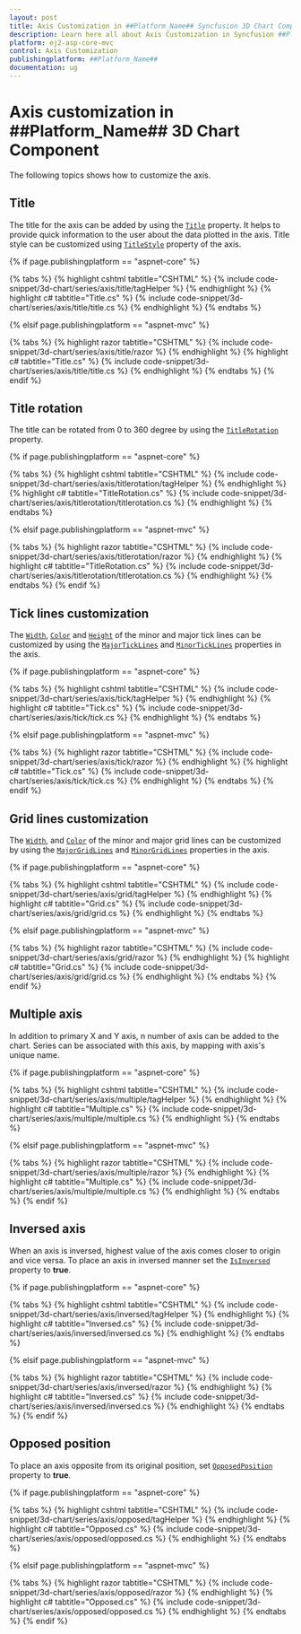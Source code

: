 ```yaml
---
layout: post
title: Axis Customization in ##Platform_Name## Syncfusion 3D Chart Component
description: Learn here all about Axis Customization in Syncfusion ##Platform_Name## 3D Chart component of Syncfusion Essential JS 2 and more.
platform: ej2-asp-core-mvc
control: Axis Customization
publishingplatform: ##Platform_Name##
documentation: ug
---
```



# Axis customization in ##Platform_Name## 3D Chart Component

The following topics shows how to customize the axis.

## Title

The title for the axis can be added by using the [`Title`](https://help.syncfusion.com/cr/aspnetmvc-js2/Syncfusion.EJ2.Charts.Chart3DAxis.html#Syncfusion_EJ2_Charts_Chart3DAxis_Title) property. It helps to provide quick information to the user about the data plotted in the axis. Title style can be customized using [`TitleStyle`](https://help.syncfusion.com/cr/aspnetmvc-js2/Syncfusion.EJ2.Charts.Chart3DAxis.html#Syncfusion_EJ2_Charts_Chart3DAxis_TitleStyle) property of the axis.

{% if page.publishingplatform == "aspnet-core" %}

{% tabs %}
{% highlight cshtml tabtitle="CSHTML" %}
{% include code-snippet/3d-chart/series/axis/title/tagHelper %}
{% endhighlight %}
{% highlight c# tabtitle="Title.cs" %}
{% include code-snippet/3d-chart/series/axis/title/title.cs %}
{% endhighlight %}
{% endtabs %}

{% elsif page.publishingplatform == "aspnet-mvc" %}

{% tabs %}
{% highlight razor tabtitle="CSHTML" %}
{% include code-snippet/3d-chart/series/axis/title/razor %}
{% endhighlight %}
{% highlight c# tabtitle="Title.cs" %}
{% include code-snippet/3d-chart/series/axis/title/title.cs %}
{% endhighlight %}
{% endtabs %}
{% endif %}


## Title rotation

The title can be rotated from 0 to 360 degree by using the [`TitleRotation`](https://help.syncfusion.com/cr/aspnetmvc-js2/Syncfusion.EJ2.Charts.Chart3DAxis.html#Syncfusion_EJ2_Charts_Chart3DAxis_TitleRotation) property.

{% if page.publishingplatform == "aspnet-core" %}

{% tabs %}
{% highlight cshtml tabtitle="CSHTML" %}
{% include code-snippet/3d-chart/series/axis/titlerotation/tagHelper %}
{% endhighlight %}
{% highlight c# tabtitle="TitleRotation.cs" %}
{% include code-snippet/3d-chart/series/axis/titlerotation/titlerotation.cs %}
{% endhighlight %}
{% endtabs %}

{% elsif page.publishingplatform == "aspnet-mvc" %}

{% tabs %}
{% highlight razor tabtitle="CSHTML" %}
{% include code-snippet/3d-chart/series/axis/titlerotation/razor %}
{% endhighlight %}
{% highlight c# tabtitle="TitleRotation.cs" %}
{% include code-snippet/3d-chart/series/axis/titlerotation/titlerotation.cs %}
{% endhighlight %}
{% endtabs %}
{% endif %}


## Tick lines customization

The [`Width`](https://help.syncfusion.com/cr/aspnetmvc-js2/Syncfusion.EJ2.Charts.Chart3DMajorTickLines.html#Syncfusion_EJ2_Charts_Chart3DMajorTickLines_Width), [`Color`](https://help.syncfusion.com/cr/aspnetmvc-js2/Syncfusion.EJ2.Charts.Chart3DMajorTickLines.html#Syncfusion_EJ2_Charts_Chart3DMajorTickLines_Color) and [`Height`](https://help.syncfusion.com/cr/aspnetmvc-js2/Syncfusion.EJ2.Charts.Chart3DMajorTickLines.html#Syncfusion_EJ2_Charts_Chart3DMajorTickLines_Height) of the minor and major tick lines can be customized by using the [`MajorTickLines`](https://help.syncfusion.com/cr/aspnetmvc-js2/Syncfusion.EJ2.Charts.Chart3DAxis.html#Syncfusion_EJ2_Charts_Chart3DAxis_MajorTickLines) and [`MinorTickLines`](https://help.syncfusion.com/cr/aspnetmvc-js2/Syncfusion.EJ2.Charts.Chart3DAxis.html#Syncfusion_EJ2_Charts_Chart3DAxis_MinorTickLines) properties in the axis.

{% if page.publishingplatform == "aspnet-core" %}

{% tabs %}
{% highlight cshtml tabtitle="CSHTML" %}
{% include code-snippet/3d-chart/series/axis/tick/tagHelper %}
{% endhighlight %}
{% highlight c# tabtitle="Tick.cs" %}
{% include code-snippet/3d-chart/series/axis/tick/tick.cs %}
{% endhighlight %}
{% endtabs %}

{% elsif page.publishingplatform == "aspnet-mvc" %}

{% tabs %}
{% highlight razor tabtitle="CSHTML" %}
{% include code-snippet/3d-chart/series/axis/tick/razor %}
{% endhighlight %}
{% highlight c# tabtitle="Tick.cs" %}
{% include code-snippet/3d-chart/series/axis/tick/tick.cs %}
{% endhighlight %}
{% endtabs %}
{% endif %}



## Grid lines customization

The [`Width`](https://help.syncfusion.com/cr/aspnetmvc-js2/Syncfusion.EJ2.Charts.Chart3DMajorGridLines.html#Syncfusion_EJ2_Charts_Chart3DMajorGridLines_Width), and [`Color`](https://help.syncfusion.com/cr/aspnetmvc-js2/Syncfusion.EJ2.Charts.Chart3DMajorGridLines.html#Syncfusion_EJ2_Charts_Chart3DMajorGridLines_Color) of the minor and major grid lines can be customized by using the [`MajorGridLines`](https://help.syncfusion.com/cr/aspnetmvc-js2/Syncfusion.EJ2.Charts.Chart3DAxis.html#Syncfusion_EJ2_Charts_Chart3DAxis_MajorGridLines) and [`MinorGridLines`](https://help.syncfusion.com/cr/aspnetmvc-js2/Syncfusion.EJ2.Charts.Chart3DAxis.html#Syncfusion_EJ2_Charts_Chart3DAxis_MinorGridLines) properties in the axis.

{% if page.publishingplatform == "aspnet-core" %}

{% tabs %}
{% highlight cshtml tabtitle="CSHTML" %}
{% include code-snippet/3d-chart/series/axis/grid/tagHelper %}
{% endhighlight %}
{% highlight c# tabtitle="Grid.cs" %}
{% include code-snippet/3d-chart/series/axis/grid/grid.cs %}
{% endhighlight %}
{% endtabs %}

{% elsif page.publishingplatform == "aspnet-mvc" %}

{% tabs %}
{% highlight razor tabtitle="CSHTML" %}
{% include code-snippet/3d-chart/series/axis/grid/razor %}
{% endhighlight %}
{% highlight c# tabtitle="Grid.cs" %}
{% include code-snippet/3d-chart/series/axis/grid/grid.cs %}
{% endhighlight %}
{% endtabs %}
{% endif %}



## Multiple axis

In addition to primary X and Y axis, n number of axis can be added to the chart. Series can be associated with this axis, by mapping with axis's unique name.

{% if page.publishingplatform == "aspnet-core" %}

{% tabs %}
{% highlight cshtml tabtitle="CSHTML" %}
{% include code-snippet/3d-chart/series/axis/multiple/tagHelper %}
{% endhighlight %}
{% highlight c# tabtitle="Multiple.cs" %}
{% include code-snippet/3d-chart/series/axis/multiple/multiple.cs %}
{% endhighlight %}
{% endtabs %}

{% elsif page.publishingplatform == "aspnet-mvc" %}

{% tabs %}
{% highlight razor tabtitle="CSHTML" %}
{% include code-snippet/3d-chart/series/axis/multiple/razor %}
{% endhighlight %}
{% highlight c# tabtitle="Multiple.cs" %}
{% include code-snippet/3d-chart/series/axis/multiple/multiple.cs %}
{% endhighlight %}
{% endtabs %}
{% endif %}



## Inversed axis

When an axis is inversed, highest value of the axis comes closer to origin and vice versa. To place an axis in inversed manner set the [`IsInversed`](https://help.syncfusion.com/cr/aspnetmvc-js2/Syncfusion.EJ2.Charts.Chart3DAxis.html#Syncfusion_EJ2_Charts_Chart3DAxis_IsInversed) property to **true**.

{% if page.publishingplatform == "aspnet-core" %}

{% tabs %}
{% highlight cshtml tabtitle="CSHTML" %}
{% include code-snippet/3d-chart/series/axis/inversed/tagHelper %}
{% endhighlight %}
{% highlight c# tabtitle="Inversed.cs" %}
{% include code-snippet/3d-chart/series/axis/inversed/inversed.cs %}
{% endhighlight %}
{% endtabs %}

{% elsif page.publishingplatform == "aspnet-mvc" %}

{% tabs %}
{% highlight razor tabtitle="CSHTML" %}
{% include code-snippet/3d-chart/series/axis/inversed/razor %}
{% endhighlight %}
{% highlight c# tabtitle="Inversed.cs" %}
{% include code-snippet/3d-chart/series/axis/inversed/inversed.cs %}
{% endhighlight %}
{% endtabs %}
{% endif %}



## Opposed position

To place an axis opposite from its original position, set [`OpposedPosition`](https://help.syncfusion.com/cr/aspnetmvc-js2/Syncfusion.EJ2.Charts.Chart3DAxis.html#Syncfusion_EJ2_Charts_Chart3DAxis_OpposedPosition) property to **true**.

{% if page.publishingplatform == "aspnet-core" %}

{% tabs %}
{% highlight cshtml tabtitle="CSHTML" %}
{% include code-snippet/3d-chart/series/axis/opposed/tagHelper %}
{% endhighlight %}
{% highlight c# tabtitle="Opposed.cs" %}
{% include code-snippet/3d-chart/series/axis/opposed/opposed.cs %}
{% endhighlight %}
{% endtabs %}

{% elsif page.publishingplatform == "aspnet-mvc" %}

{% tabs %}
{% highlight razor tabtitle="CSHTML" %}
{% include code-snippet/3d-chart/series/axis/opposed/razor %}
{% endhighlight %}
{% highlight c# tabtitle="Opposed.cs" %}
{% include code-snippet/3d-chart/series/axis/opposed/opposed.cs %}
{% endhighlight %}
{% endtabs %}
{% endif %}




